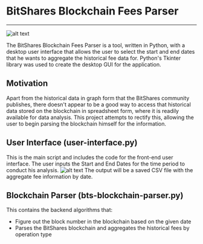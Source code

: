 # BitShares Blockchain Fees Parser
---
![alt text](https://user-images.githubusercontent.com/35355919/36348990-680b4e46-144a-11e8-9c4b-3e6072d8ea01.jpg "User Interface for the BitShares Blockchain Fees Parser")

The BitShares Blockchain Fees Parser is a tool, written in Python, with a desktop user interface that allows the user to select the start and end dates that he wants to aggregate the historical fee data for. Python's Tkinter library was used to create the desktop GUI for the application. 

## Motivation
Apart from the historical data in graph form that the BitShares community publishes, there doesn't appear to be a good way to access that historical data stored on the blockchain in spreadsheet form, where it is readily available for data analysis. This project attempts to rectify this, allowing the user to begin parsing the blockchain himself for the information.

## User Interface (user-interface.py)
This is the main script and includes the code for the front-end user interface. The user inputs the Start and End Dates for the time period to conduct his analysis. 
![alt text](https://user-images.githubusercontent.com/35355919/36349016-082856c6-144b-11e8-9f2d-a1d4dd4527e7.jpg "Using the BitShares Blockchain Fees Parser")
The output will be a saved CSV file with the aggregate fee information by date.

## Blockchain Parser (bts-blockchain-parser.py)
This contains the backend algorithms that:
* Figure out the block number in the blockchain based on the given date
* Parses the BitShares blockchain and aggregates the historical fees by operation type
